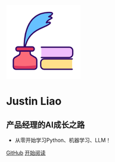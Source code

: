 ![logo](_media/logo.png)

# Justin Liao

## 产品经理的AI成长之路

- 从零开始学习Python、机器学习、LLM！
    

[GitHub](<https://www.baidu.com>)
[开始阅读](README.md)